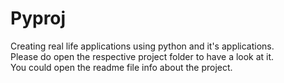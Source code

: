 # Pyproj
Creating real life applications using python and it's applications. </br>
Please do open the respective project folder to have a look at it. </br>
You could open the readme file info about the project.

